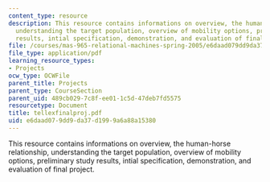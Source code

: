 ```yaml
---
content_type: resource
description: This resource contains informations on overview, the human-horse relationship,
  understanding the target population, overview of mobility options, preliminary study
  results, intial specification, demonstration, and evaluation of final project.
file: /courses/mas-965-relational-machines-spring-2005/e6daad079dd9da37d1999a6a88a15380_tellexfinalproj.pdf
file_type: application/pdf
learning_resource_types:
- Projects
ocw_type: OCWFile
parent_title: Projects
parent_type: CourseSection
parent_uid: 489cb029-7c8f-ee01-1c5d-47deb7fd5575
resourcetype: Document
title: tellexfinalproj.pdf
uid: e6daad07-9dd9-da37-d199-9a6a88a15380
---
```

This resource contains informations on overview, the human-horse relationship, understanding the target population, overview of mobility options, preliminary study results, intial specification, demonstration, and evaluation of final project.

